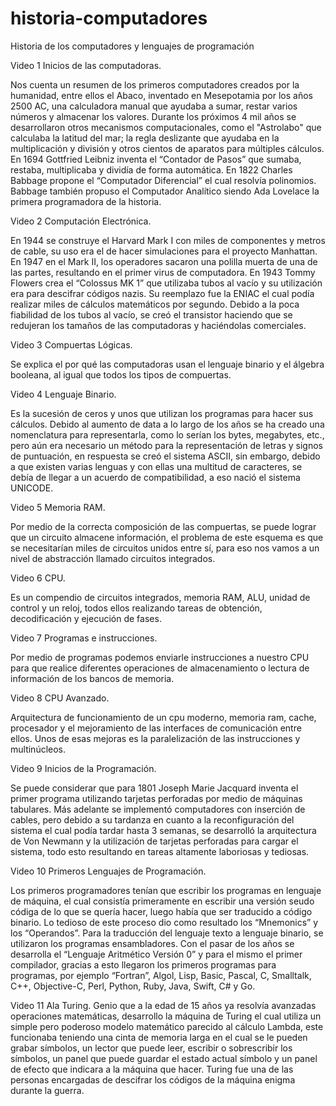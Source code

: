 # historia-computadores
Historia de los computadores y lenguajes de programación

Video 1 Inicios de las computadoras.

Nos cuenta un resumen de los primeros computadores creados por la humanidad, entre ellos el Abaco, inventado en Mesepotamia por los años 2500 AC, una calculadora manual que ayudaba a sumar, restar varios números y almacenar los valores. Durante los próximos 4 mil años se desarrollaron otros mecanismos computacionales, como el "Astrolabo" que calculaba la latitud del mar; la regla deslizante que ayudaba en la multiplicación y división y otros cientos de aparatos para múltiples cálculos. En 1694 Gottfried Leibniz inventa el “Contador de Pasos” que sumaba, restaba, multiplicaba y dividía de forma automática. En 1822 Charles Babbage propone el “Computador Diferencial” el cual resolvía polinomios. Babbage también propuso el Computador Analítico siendo Ada Lovelace la primera programadora de la historia.

Video 2 Computación Electrónica. 

En 1944 se construye el Harvard Mark I con miles de componentes y metros de cable, su uso era el de hacer simulaciones para el proyecto Manhattan. En 1947 en el Mark II, los operadores sacaron una polilla muerta de una de las partes, resultando en el primer virus de computadora. En 1943 Tommy Flowers crea el “Colossus  MK 1” que utilizaba tubos al vacío y su utilización era para descifrar códigos nazis. Su reemplazo fue la ENIAC el cual podía realizar miles de cálculos matemáticos por segundo. Debido a la poca fiabilidad de los tubos al vacío, se creó el transistor haciendo que se redujeran los tamaños de las computadoras y haciéndolas comerciales.

Video 3 Compuertas Lógicas.

Se explica el por qué las computadoras usan el lenguaje binario y el álgebra booleana, al igual que todos los tipos de compuertas.

Video 4 Lenguaje Binario.

Es la sucesión de ceros y unos que utilizan los programas para hacer sus cálculos. Debido al aumento de data a lo largo de los años se ha creado una nomenclatura para representarla, como lo serían los bytes, megabytes, etc., pero aún era necesario un método para la representación de letras y signos de puntuación, en respuesta se creó el sistema ASCII, sin embargo, debido a que existen varias lenguas y con ellas una multitud de caracteres, se debía de llegar a un acuerdo de compatibilidad, a eso nació el sistema UNICODE.

Video 5 Memoria RAM.

Por medio de la correcta composición de las compuertas, se puede lograr que un circuito almacene información, el problema de este esquema es que se necesitarían miles de circuitos unidos entre sí, para eso nos vamos a un nivel de abstracción llamado circuitos integrados.

Video 6  CPU.

Es un compendio de circuitos integrados, memoria RAM, ALU, unidad de control y un reloj, todos ellos realizando tareas de obtención, decodificación y ejecución de fases.

Video 7 Programas e instrucciones.

Por medio de programas podemos enviarle instrucciones a nuestro CPU para que realice diferentes operaciones de almacenamiento o lectura de información de los bancos de memoria.

Video 8 CPU Avanzado.

Arquitectura de funcionamiento de un cpu moderno, memoria ram, cache, procesador y el mejoramiento de las interfaces de comunicación entre ellos. Unos de esas mejoras es la paralelización de las instrucciones y multinúcleos.

Video 9 Inicios de la Programación.

Se puede considerar que para 1801 Joseph Marie Jacquard inventa el primer programa utilizando tarjetas perforadas por medio de máquinas tabulares. Más adelante se implementó computadores con inserción de cables, pero debido a su tardanza en cuanto a la reconfiguración del sistema el cual podía tardar hasta 3 semanas, se desarrolló la arquitectura de Von Newmann y la utilización de tarjetas perforadas para cargar el sistema, todo esto resultando en tareas altamente laboriosas y tediosas.

Video 10 Primeros Lenguajes de Programación.

Los primeros programadores tenían que escribir los programas en lenguaje de máquina, el cual consistía primeramente en escribir una versión seudo códiga de lo que se quería hacer, luego había que ser traducido a código binario. Lo tedioso de este proceso dio como resultado los “Mnemonics” y los “Operandos”. Para la traducción del lenguaje texto a lenguaje binario, se utilizaron los programas ensambladores. Con el pasar de los años se desarrolla el “Lenguaje Aritmético Versión 0” y para el mismo el primer compilador, gracias a esto llegaron los primeros programas para programas, por ejemplo “Fortran”, Algol, Lisp, Basic, Pascal, C, Smalltalk, C++, Objective-C, Perl, Python, Ruby, Java, Swift, C# y Go.

Video 11 Ala Turing.
Genio que a la edad de 15 años ya resolvía avanzadas operaciones matemáticas, desarrollo la máquina de Turing el cual utiliza un simple pero poderoso modelo matemático parecido al cálculo Lambda, este funcionaba teniendo una cinta de memoria larga en el cual se le pueden grabar símbolos, un lector que puede leer, escribir o sobrescribir los símbolos, un panel que puede guardar el estado actual símbolo y un panel de efecto que indicara a la máquina que hacer. Turing fue una de las personas encargadas de descifrar los códigos de la máquina enigma durante la guerra.
